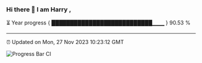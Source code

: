 ### Hi there 👋 I am Harry , 

⏳ Year progress { ███████████████████████████▁▁▁ } 90.53 %

---

⏰ Updated on Mon, 27 Nov 2023 10:23:12 GMT

![Progress Bar CI](https://github.com/duykhang68/duykhang68/workflows/Progress%20Bar%20CI/badge.svg)
